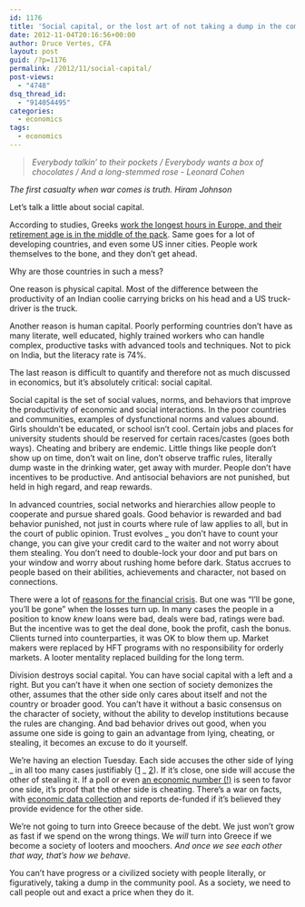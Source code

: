 ```yaml
---
id: 1176
title: 'Social capital, or the lost art of not taking a dump in the community pool'
date: 2012-11-04T20:16:56+00:00
author: Druce Vertes, CFA
layout: post
guid: /?p=1176
permalink: /2012/11/social-capital/
post-views:
  - "4748"
dsq_thread_id:
  - "914054495"
categories:
  - economics
tags:
  - economics
---
```

>*Everybody talkin’ to their pockets / Everybody wants a box of chocolates / And a long-stemmed rose - Leonard Cohen*
<!--more-->
*The first casualty when war comes is truth. Hiram Johnson*

Let’s talk a little about social capital.

According to studies, Greeks [work the longest hours in Europe, and their retirement age is in the middle of the pack](http://www.newstatesman.com/blogs/world-affairs/2012/05/exploding-myth-feckless-lazy-greeks). Same goes for a lot of developing countries, and even some US inner cities. People work themselves to the bone, and they don’t get ahead.

Why are those countries in such a mess?  
<!--more-->

  
One reason is physical capital. Most of the difference between the productivity of an Indian coolie carrying bricks on his head and a US truck-driver is the truck.

Another reason is human capital. Poorly performing countries don’t have as many literate, well educated, highly trained workers who can handle complex, productive tasks with advanced tools and techniques. Not to pick on India, but the literacy rate is 74%.

The last reason is difficult to quantify and therefore not as much discussed in economics, but it’s absolutely critical: social capital.

Social capital is the set of social values, norms, and behaviors that improve the productivity of economic and social interactions. In the poor countries and communities, examples of dysfunctional norms and values abound. Girls shouldn’t be educated, or school isn’t cool. Certain jobs and places for university students should be reserved for certain races/castes (goes both ways). Cheating and bribery are endemic. Little things like people don’t show up on time, don’t wait on line, don’t observe traffic rules, literally dump waste in the drinking water, get away with murder. People don’t have incentives to be productive. And antisocial behaviors are not punished, but held in high regard, and reap rewards.

In advanced countries, social networks and hierarchies allow people to cooperate and pursue shared goals. Good behavior is rewarded and bad behavior punished, not just in courts where rule of law applies to all, but in the court of public opinion. Trust evolves _ you don’t have to count your change, you can give your credit card to the waiter and not worry about them stealing. You don’t need to double-lock your door and put bars on your window and worry about rushing home before dark. Status accrues to people based on their abilities, achievements and character, not based on connections.

There were a lot of [reasons for the financial crisis](/2011/07/fannie-freddie-and-the-financial-crisis/). But one was “I’ll be gone, you’ll be gone” when the losses turn up. In many cases the people in a position to know _knew_ loans were bad, deals were bad, ratings were bad. But the incentive was to get the deal done, book the profit, cash the bonus. Clients turned into counterparties, it was OK to blow them up. Market makers were replaced by HFT programs with no responsibility for orderly markets. A looter mentality replaced building for the long term.

Division destroys social capital. You can have social capital with a left and a right. But you can’t have it when one section of society demonizes the other, assumes that the other side only cares about itself and not the country or broader good. You can’t have it without a basic consensus on the character of society, without the ability to develop institutions because the rules are changing. And bad behavior drives out good, when you assume one side is going to gain an advantage from lying, cheating, or stealing, it becomes an excuse to do it yourself.

We’re having an election Tuesday. Each side accuses the other side of lying _ in all too many cases justifiably ([1](http://maddowblog.msnbc.com/mendacity) _ [2](http://www.politico.com/news/stories/0912/81212.html)). If it’s close, one side will accuse the other of stealing it. If a poll or even [an economic number (!)](http://online.wsj.com/article/SB10000872396390444897304578046260406091012.html) is seen to favor one side, it’s proof that the other side is cheating. There’s a war on facts, with [economic data collection](http://directorsblog.blogs.census.gov/2012/05/11/a-future-without-key-social-and-economic-statistics-for-the-country/) and reports de-funded if it’s believed they provide evidence for the other side.

We’re not going to turn into Greece because of the debt. We just won’t grow as fast if we spend on the wrong things. We _will_ turn into Greece if we become a society of looters and moochers. _And once we see each other that way, that’s how we behave._

You can’t have progress or a civilized society with people literally, or figuratively, taking a dump in the community pool. As a society, we need to call people out and exact a price when they do it.
